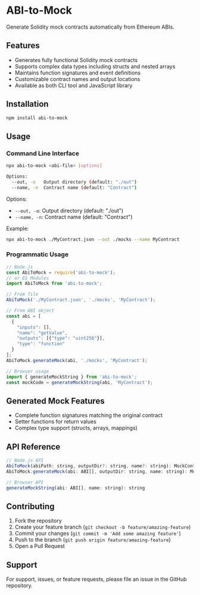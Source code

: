 # ABI-to-Mock

Generate Solidity mock contracts automatically from Ethereum ABIs.

## Features

- Generates fully functional Solidity mock contracts
- Supports complex data types including structs and nested arrays
- Maintains function signatures and event definitions
- Customizable contract names and output locations
- Available as both CLI tool and JavaScript library

## Installation

```bash
npm install abi-to-mock
```

## Usage

### Command Line Interface

```bash
npx abi-to-mock <abi-file> [options]

Options:
  --out, -o   Output directory (default: "./out")
  --name, -n  Contract name (default: "Contract")
```

Options:
- `--out, -o`: Output directory (default: "./out")
- `--name, -n`: Contract name (default: "Contract")

Example:
```bash
npx abi-to-mock ./MyContract.json --out ./mocks --name MyContract
```

### Programmatic Usage

```javascript
// Node.js
const AbiToMock = require('abi-to-mock');
// or ES Modules
import AbiToMock from 'abi-to-mock';

// From file
AbiToMock('./MyContract.json', './mocks', 'MyContract');

// From ABI object
const abi = [
  {
    "inputs": [],
    "name": "getValue",
    "outputs": [{"type": "uint256"}],
    "type": "function"
  }
];
AbiToMock.generateMock(abi, './mocks', 'MyContract');

// Browser usage
import { generateMockString } from 'abi-to-mock';
const mockCode = generateMockString(abi, 'MyContract');
```

## Generated Mock Features

- Complete function signatures matching the original contract
- Setter functions for return values
- Complex type support (structs, arrays, mappings)

## API Reference

```js
// Node.js API
AbiToMock(abiPath: string, outputDir?: string, name?: string): MockContract
AbiToMock.generateMock(abi: ABI[], outputDir: string, name: string): MockContract

// Browser API
generateMockString(abi: ABI[], name: string): string
```

## Contributing

1. Fork the repository
2. Create your feature branch (`git checkout -b feature/amazing-feature`)
3. Commit your changes (`git commit -m 'Add some amazing feature'`)
4. Push to the branch (`git push origin feature/amazing-feature`)
5. Open a Pull Request

## Support

For support, issues, or feature requests, please file an issue in the GitHub repository.